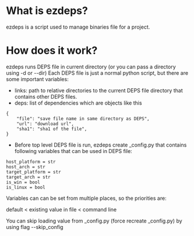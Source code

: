 # What is ezdeps?
ezdeps is a script used to manage binaries file for a project.
# How does it work?
ezdeps runs DEPS file in current directory (or you can pass a directory using -d or --dir)
Each DEPS file is just a normal python script, but there are some important variables:
* links: path to relative directories to the current DEPS file directory that contains other DEPS files.
* deps: list of dependencies which are objects like this
```
{
    "file": "save file name in same directory as DEPS",
    "url": "download url",
    "sha1": "sha1 of the file",
}
```
* Before top level DEPS file is run, ezdeps create _config.py that contains following variables that can be used in DEPS file:
```
host_platform = str
host_arch = str
target_platform = str
target_arch = str
is_win = bool
is_linux = bool
```
Variables can can be set from multiple places, so the priorities are:

default < existing value in file < command line

You can skip loading value from _config.py (force recreate _config.py) by using flag --skip_config